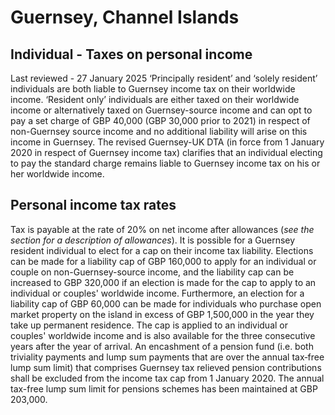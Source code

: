 # Guernsey, Channel Islands
## Individual - Taxes on personal income
Last reviewed - 27 January 2025
‘Principally resident’ and ‘solely resident’ individuals are both liable to Guernsey income tax on their worldwide income. ‘Resident only’ individuals are either taxed on their worldwide income or alternatively taxed on Guernsey-source income and can opt to pay a set charge of GBP 40,000 (GBP 30,000 prior to 2021) in respect of non-Guernsey source income and no additional liability will arise on this income in Guernsey.
The revised Guernsey-UK DTA (in force from 1 January 2020 in respect of Guernsey income tax) clarifies that an individual electing to pay the standard charge remains liable to Guernsey income tax on his or her worldwide income.
## Personal income tax rates
Tax is payable at the rate of 20% on net income after allowances (_see the section for a description of allowances_).
It is possible for a Guernsey resident individual to elect for a cap on their income tax liability. Elections can be made for a liability cap of GBP 160,000 to apply for an individual or couple on non-Guernsey-source income, and the liability cap can be increased to GBP 320,000 if an election is made for the cap to apply to an individual or couples' worldwide income.
Furthermore, an election for a liability cap of GBP 60,000 can be made for individuals who purchase open market property on the island in excess of GBP 1,500,000 in the year they take up permanent residence. The cap is applied to an individual or couples' worldwide income and is also available for the three consecutive years after the year of arrival.
An encashment of a pension fund (i.e. both triviality payments and lump sum payments that are over the annual tax‐free lump sum limit) that comprises Guernsey tax relieved pension contributions shall be excluded from the income tax cap from 1 January 2020.
The annual tax-free lump sum limit for pensions schemes has been maintained at GBP 203,000.
